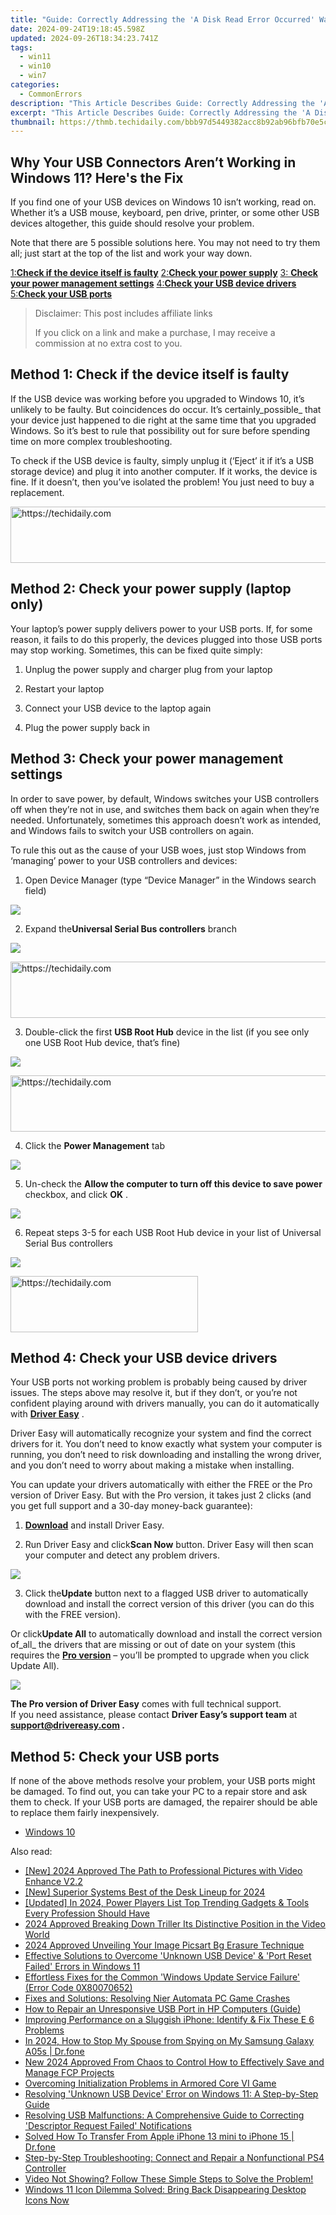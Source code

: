 ```yaml
---
title: "Guide: Correctly Addressing the 'A Disk Read Error Occurred' Warning in Windows 11"
date: 2024-09-24T19:18:45.598Z
updated: 2024-09-26T18:34:23.741Z
tags:
  - win11
  - win10
  - win7
categories:
  - CommonErrors
description: "This Article Describes Guide: Correctly Addressing the 'A Disk Read Error Occurred' Warning in Windows 11"
excerpt: "This Article Describes Guide: Correctly Addressing the 'A Disk Read Error Occurred' Warning in Windows 11"
thumbnail: https://thmb.techidaily.com/bbb97d5449382acc8b92ab96bfb70e5ca97a93f11d2d4de93a06ce4ca47d0742.jpg
---
```


## Why Your USB Connectors Aren’t Working in Windows 11? Here's the Fix

 If you find one of your USB devices on Windows 10 isn’t working, read on. Whether it’s a USB mouse, keyboard, pen drive, printer, or some other USB devices altogether, this guide should resolve your problem.

 Note that there are 5 possible solutions here. You may not need to try them all; just start at the top of the list and work your way down.

[1:**Check if the device itself is faulty**](#1)
[2:**Check your power supply**](#2)
[3: **Check your power management settings**](#3)
[4:**Check your USB device drivers**](#4)
[5:**Check your USB ports**](#5)

>  Disclaimer: This post includes affiliate links
>
>  If you click on a link and make a purchase, I may receive a commission at no extra cost to you.
>

## **Method 1: Check if the device itself is faulty**

 If the USB device was working before you upgraded to Windows 10, it’s unlikely to be faulty. But coincidences do occur. It’s certainly_possible_ that your device just happened to die right at the same time that you upgraded Windows. So it’s best to rule that possibility out for sure before spending time on more complex troubleshooting.

 To check if the USB device is faulty, simply unplug it (‘Eject’ it if it’s a USB storage device) and plug it into another computer. If it works, the device is fine. If it doesn’t, then you’ve isolated the problem! You just need to buy a replacement.

<!-- affiliate ads begin -->
<a href="https://appsumo.8odi.net/c/5597632/2144287/7443" target="_top" id="2144287">
  <img src="//a.impactradius-go.com/display-ad/7443-2144287" border="0" alt="https://techidaily.com" width="600" height="90"/>
</a>
<img height="0" width="0" src="https://appsumo.8odi.net/i/5597632/2144287/7443" style="position:absolute;visibility:hidden;" border="0" />
<!-- affiliate ads end -->

## **Method 2: Check your power supply (laptop only)**

 Your laptop’s power supply delivers power to your USB ports. If, for some reason, it fails to do this properly, the devices plugged into those USB ports may stop working. Sometimes, this can be fixed quite simply:

1) Unplug the power supply and charger plug from your laptop

2) Restart your laptop

3) Connect your USB device to the laptop again

4) Plug the power supply back in

## **Method 3: Check your power management settings**

 In order to save power, by default, Windows switches your USB controllers off when they’re not in use, and switches them back on again when they’re needed. Unfortunately, sometimes this approach doesn’t work as intended, and Windows fails to switch your USB controllers on again.

 To rule this out as the cause of your USB woes, just stop Windows from ‘managing’ power to your USB controllers and devices:

 1) Open Device Manager (type “Device Manager” in the Windows search field)

![](https://www.drivereasy.com/wp-content/uploads/2015/11/run-devmgmt.msc_.jpg)

 2) Expand the**Universal Serial Bus controllers** branch

![](https://images.drivereasy.com/wp-content/uploads/2017/06/img_59430ac388d01.png)

<!-- affiliate ads begin -->
<a href="https://appsumo.8odi.net/c/5597632/2137378/7443" target="_top" id="2137378">
  <img src="//a.impactradius-go.com/display-ad/7443-2137378" border="0" alt="https://techidaily.com" width="600" height="90"/>
</a>
<img height="0" width="0" src="https://appsumo.8odi.net/i/5597632/2137378/7443" style="position:absolute;visibility:hidden;" border="0" />
<!-- affiliate ads end -->

 3) Double-click the first **USB Root Hub** device in the list (if you see only one USB Root Hub device, that’s fine)  

![](https://images.drivereasy.com/wp-content/uploads/2017/06/img_59430af9a6bc2.png)

<!-- affiliate ads begin -->
<a href="https://appsumo.8odi.net/c/5597632/2049363/7443" target="_top" id="2049363">
  <img src="//a.impactradius-go.com/display-ad/7443-2049363" border="0" alt="https://techidaily.com" width="728" height="90"/>
</a>
<img height="0" width="0" src="https://appsumo.8odi.net/i/5597632/2049363/7443" style="position:absolute;visibility:hidden;" border="0" />
<!-- affiliate ads end -->

 4) Click the **Power Management**  tab  

![](https://images.drivereasy.com/wp-content/uploads/2016/05/img_57342d99c355a.png)

5) Un-check the **Allow the computer to turn off this device to save power**  checkbox, and click **OK** .

![](https://images.drivereasy.com/wp-content/uploads/2016/05/img_57342dd22bb58.png)

 6) Repeat steps 3-5 for each  USB Root Hub device in your list of Universal Serial Bus controllers

![](https://images.drivereasy.com/wp-content/uploads/2017/06/img_59430b577123a.png)

<!-- affiliate ads begin -->
<a href="https://aligracehair.sjv.io/c/5597632/2047406/19272" target="_top" id="2047406">
  <img src="//a.impactradius-go.com/display-ad/19272-2047406" border="0" alt="https://techidaily.com" width="300" height="90"/>
</a>
<img height="0" width="0" src="https://aligracehair.sjv.io/i/5597632/2047406/19272" style="position:absolute;visibility:hidden;" border="0" />
<!-- affiliate ads end -->

## **Method 4: Check your USB device drivers**

 Your USB ports not working problem is probably being caused by driver issues. The steps above may resolve it, but if they don’t, or you’re not confident playing around with drivers manually,  you can do it automatically with **[Driver Easy](https://tools.techidaily.com/drivereasy/download/)**  .

 Driver Easy will automatically recognize your system and find the correct drivers for it. You don’t need to know exactly what system your computer is running, you don’t need to risk downloading and installing the wrong driver, and you don’t need to worry about making a mistake when installing.

 You can update your drivers automatically with either the FREE or the Pro version of Driver Easy. But with the Pro version, it takes just 2 clicks (and you get full support and a 30-day money-back guarantee):

 1) **[Download](https://tools.techidaily.com/drivereasy/download/)**  and install Driver Easy.

 2) Run Driver Easy and click**Scan Now** button. Driver Easy will then scan your computer and detect any problem drivers.

![](https://images.drivereasy.com/wp-content/uploads/2017/06/img_594841d4c15c1.jpg)

 3) Click the**Update** button next to a flagged USB driver to automatically download and install the correct version of this driver (you can do this with the FREE version).

 Or click**Update All**  to automatically download and install the correct version of_all_ the drivers that are missing or out of date on your system (this requires the [**Pro version**](https://tools.techidaily.com/drivereasy/download/) – you’ll be prompted to upgrade when you click Update All).

![](https://images.drivereasy.com/wp-content/uploads/2017/06/img_5948dbf290aa4.jpg)

**The Pro version of Driver Easy** comes with full technical support.  
 If you need assistance, please contact **Driver Easy’s support team** at **[support@drivereasy.com](https://bellelily.pxf.io/m5azgm) .**

## **Method 5: Check your USB ports**

 If none of the above methods resolve your problem, your USB ports might be damaged. To find out, you can take your PC to a repair store and ask them to check. If your USB ports are damaged, the repairer should be able to replace them fairly inexpensively.

* [Windows 10](https://tools.techidaily.com/drivereasy/download/)

<ins class="adsbygoogle"
     style="display:block"
     data-ad-format="autorelaxed"
     data-ad-client="ca-pub-7571918770474297"
     data-ad-slot="1223367746"></ins>

<ins class="adsbygoogle"
     style="display:block"
     data-ad-client="ca-pub-7571918770474297"
     data-ad-slot="8358498916"
     data-ad-format="auto"
     data-full-width-responsive="true"></ins>

<span class="atpl-alsoreadstyle">Also read:</span>
<div><ul>
<li><a href="https://fox-direct.techidaily.com/new-2024-approved-the-path-to-professional-pictures-with-video-enhance-v22/"><u>[New] 2024 Approved The Path to Professional Pictures with Video Enhance V2.2</u></a></li>
<li><a href="https://fox-helps.techidaily.com/new-superior-systems-best-of-the-desk-lineup-for-2024/"><u>[New] Superior Systems Best of the Desk Lineup for 2024</u></a></li>
<li><a href="https://facebook-video-recording.techidaily.com/updated-in-2024-power-players-list-top-trending-gadgets-and-tools-every-profession-should-have/"><u>[Updated] In 2024, Power Players List Top Trending Gadgets & Tools Every Profession Should Have</u></a></li>
<li><a href="https://extra-lessons.techidaily.com/2024-approved-breaking-down-triller-its-distinctive-position-in-the-video-world/"><u>2024 Approved Breaking Down Triller Its Distinctive Position in the Video World</u></a></li>
<li><a href="https://some-approaches.techidaily.com/2024-approved-unveiling-your-image-picsart-bg-erasure-technique/"><u>2024 Approved Unveiling Your Image Picsart Bg Erasure Technique</u></a></li>
<li><a href="https://common-error.techidaily.com/effective-solutions-to-overcome-unknown-usb-device-and-port-reset-failed-errors-in-windows-11/"><u>Effective Solutions to Overcome 'Unknown USB Device' & 'Port Reset Failed' Errors in Windows 11</u></a></li>
<li><a href="https://common-error.techidaily.com/effortless-fixes-for-the-common-windows-update-service-failure-error-code-0x80070652/"><u>Effortless Fixes for the Common 'Windows Update Service Failure' (Error Code 0X80070652)</u></a></li>
<li><a href="https://common-error.techidaily.com/fixes-and-solutions-resolving-nier-automata-pc-game-crashes/"><u>Fixes and Solutions: Resolving Nier Automata PC Game Crashes</u></a></li>
<li><a href="https://common-error.techidaily.com/how-to-repair-an-unresponsive-usb-port-in-hp-computers-guide/"><u>How to Repair an Unresponsive USB Port in HP Computers (Guide)</u></a></li>
<li><a href="https://fox-that.techidaily.com/improving-performance-on-a-sluggish-iphone-identify-and-fix-these-e-6-problems/"><u>Improving Performance on a Sluggish iPhone: Identify & Fix These E 6 Problems</u></a></li>
<li><a href="https://review-topics.techidaily.com/in-2024-how-to-stop-my-spouse-from-spying-on-my-samsung-galaxy-a05s-drfone-by-drfone-virtual-android/"><u>In 2024, How to Stop My Spouse from Spying on My Samsung Galaxy A05s | Dr.fone</u></a></li>
<li><a href="https://video-content-creator.techidaily.com/new-2024-approved-from-chaos-to-control-how-to-effectively-save-and-manage-fcp-projects/"><u>New 2024 Approved From Chaos to Control How to Effectively Save and Manage FCP Projects</u></a></li>
<li><a href="https://win-blog.techidaily.com/overcoming-initialization-problems-in-armored-core-vi-game/"><u>Overcoming Initialization Problems in Armored Core VI Game</u></a></li>
<li><a href="https://common-error.techidaily.com/resolving-unknown-usb-device-error-on-windows-11-a-step-by-step-guide/"><u>Resolving 'Unknown USB Device' Error on Windows 11: A Step-by-Step Guide</u></a></li>
<li><a href="https://common-error.techidaily.com/resolving-usb-malfunctions-a-comprehensive-guide-to-correcting-descriptor-request-failed-notifications/"><u>Resolving USB Malfunctions: A Comprehensive Guide to Correcting 'Descriptor Request Failed' Notifications</u></a></li>
<li><a href="https://iphone-transfer.techidaily.com/solved-how-to-transfer-from-apple-iphone-13-mini-to-iphone-15-drfone-by-drfone-transfer-from-ios/"><u>Solved How To Transfer From Apple iPhone 13 mini to iPhone 15 | Dr.fone</u></a></li>
<li><a href="https://common-error.techidaily.com/step-by-step-troubleshooting-connect-and-repair-a-nonfunctional-ps4-controller/"><u>Step-by-Step Troubleshooting: Connect and Repair a Nonfunctional PS4 Controller</u></a></li>
<li><a href="https://common-error.techidaily.com/1723211510886-video-not-showing-follow-these-simple-steps-to-solve-the-problem/"><u>Video Not Showing? Follow These Simple Steps to Solve the Problem!</u></a></li>
<li><a href="https://common-error.techidaily.com/1723212462334-windows-11-icon-dilemma-solved-bring-back-disappearing-desktop-icons-now/"><u>Windows 11 Icon Dilemma Solved: Bring Back Disappearing Desktop Icons Now</u></a></li>
</ul></div>

